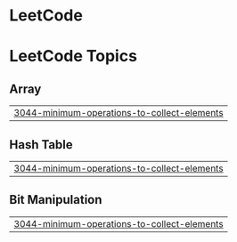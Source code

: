 # LeetCode
<!---LeetCode Topics Start-->
# LeetCode Topics
## Array
|  |
| ------- |
| [3044-minimum-operations-to-collect-elements](https://github.com/AbiramDevOps/LeetCode/tree/master/3044-minimum-operations-to-collect-elements) |
## Hash Table
|  |
| ------- |
| [3044-minimum-operations-to-collect-elements](https://github.com/AbiramDevOps/LeetCode/tree/master/3044-minimum-operations-to-collect-elements) |
## Bit Manipulation
|  |
| ------- |
| [3044-minimum-operations-to-collect-elements](https://github.com/AbiramDevOps/LeetCode/tree/master/3044-minimum-operations-to-collect-elements) |
<!---LeetCode Topics End-->